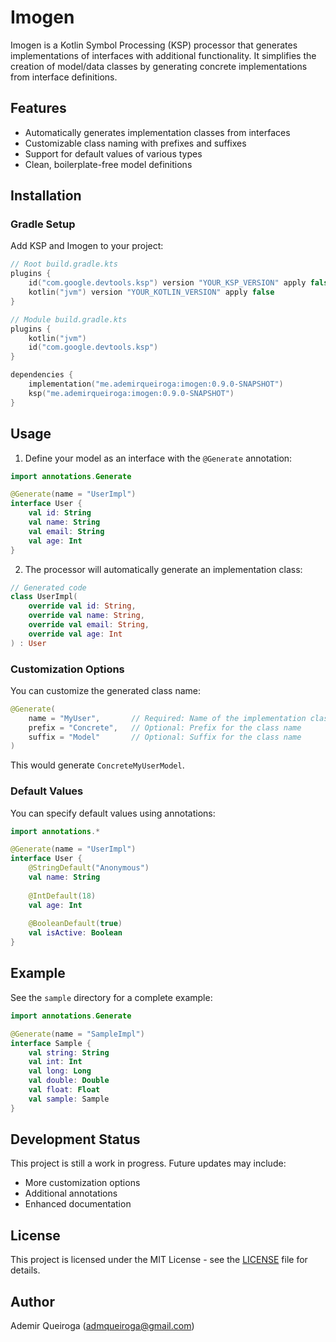 # Imogen

Imogen is a Kotlin Symbol Processing (KSP) processor that generates implementations of interfaces with additional functionality. It simplifies the creation of model/data classes by generating concrete implementations from interface definitions.

## Features

- Automatically generates implementation classes from interfaces
- Customizable class naming with prefixes and suffixes
- Support for default values of various types
- Clean, boilerplate-free model definitions

## Installation

### Gradle Setup

Add KSP and Imogen to your project:

```kotlin
// Root build.gradle.kts
plugins {
    id("com.google.devtools.ksp") version "YOUR_KSP_VERSION" apply false
    kotlin("jvm") version "YOUR_KOTLIN_VERSION" apply false
}

// Module build.gradle.kts
plugins {
    kotlin("jvm")
    id("com.google.devtools.ksp")
}

dependencies {
    implementation("me.ademirqueiroga:imogen:0.9.0-SNAPSHOT") 
    ksp("me.ademirqueiroga:imogen:0.9.0-SNAPSHOT")
}
```

## Usage

1. Define your model as an interface with the `@Generate` annotation:

```kotlin
import annotations.Generate

@Generate(name = "UserImpl")
interface User {
    val id: String
    val name: String
    val email: String
    val age: Int
}
```

2. The processor will automatically generate an implementation class:

```kotlin
// Generated code
class UserImpl(
    override val id: String,
    override val name: String,
    override val email: String,
    override val age: Int
) : User
```

### Customization Options

You can customize the generated class name:

```kotlin
@Generate(
    name = "MyUser",       // Required: Name of the implementation class
    prefix = "Concrete",   // Optional: Prefix for the class name
    suffix = "Model"       // Optional: Suffix for the class name
)
```

This would generate `ConcreteMyUserModel`.

### Default Values

You can specify default values using annotations:

```kotlin
import annotations.*

@Generate(name = "UserImpl")
interface User {
    @StringDefault("Anonymous")
    val name: String
    
    @IntDefault(18)
    val age: Int
    
    @BooleanDefault(true)
    val isActive: Boolean
}
```

## Example

See the `sample` directory for a complete example:

```kotlin
import annotations.Generate

@Generate(name = "SampleImpl")
interface Sample {
    val string: String
    val int: Int
    val long: Long
    val double: Double
    val float: Float
    val sample: Sample
}
```

## Development Status

This project is still a work in progress. Future updates may include:
- More customization options
- Additional annotations
- Enhanced documentation

## License

This project is licensed under the MIT License - see the [LICENSE](LICENSE) file for details.

## Author

Ademir Queiroga (admqueiroga@gmail.com)
